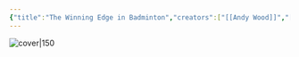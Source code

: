 ```yaml
---
{"title":"The Winning Edge in Badminton","creators":["[[Andy Wood]]","[[Alistair Higham]]"],"cover":"http://books.google.com/books/content?id=5rZ_zwEACAAJ&printsec=frontcover&img=1&zoom=5&source=gbs_api","status":"read","owned":false,"started":"","finished":null,"isbn":9781910515426,"rating":2.75,"dg-publish":true,"dg-note-icon":4,"permalink":"/Books/The Winning Edge in Badminton - Andy Wood Alistair Higham/","dgPassFrontmatter":true,"noteIcon":4,"created":"2024-11-18T16:11:32.854+09:00"}
---
```



![cover|150](http://books.google.com/books/content?id=5rZ_zwEACAAJ&printsec=frontcover&img=1&zoom=5&source=gbs_api)